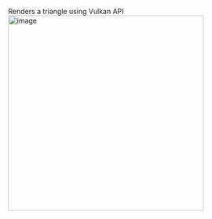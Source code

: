 Renders a triangle using Vulkan API 
<img width="398" alt="image" src="https://github.com/Melosid/boundoman/assets/35465480/693ab91c-2ad9-483d-b005-74efcfe8b83f">
